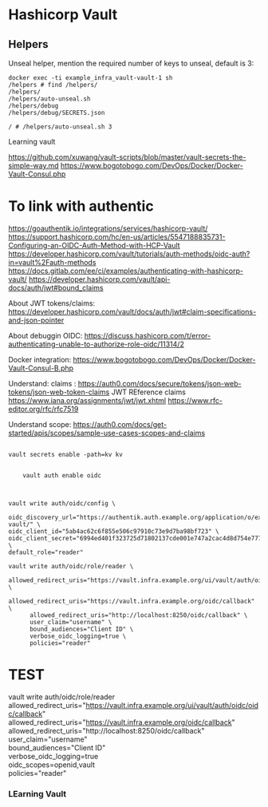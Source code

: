 # Hashicorp Vault



## Helpers

Unseal helper, mention the required number of keys to unseal, default is 3:

```
docker exec -ti example_infra_vault-vault-1 sh
/helpers # find /helpers/
/helpers/
/helpers/auto-unseal.sh
/helpers/debug
/helpers/debug/SECRETS.json

/ # /helpers/auto-unseal.sh 3
```

Learning vault

https://github.com/xuwang/vault-scripts/blob/master/vault-secrets-the-simple-way.md
https://www.bogotobogo.com/DevOps/Docker/Docker-Vault-Consul.php


# To link with authentic
https://goauthentik.io/integrations/services/hashicorp-vault/
https://support.hashicorp.com/hc/en-us/articles/5547188835731-Configuring-an-OIDC-Auth-Method-with-HCP-Vault
https://developer.hashicorp.com/vault/tutorials/auth-methods/oidc-auth?in=vault%2Fauth-methods
https://docs.gitlab.com/ee/ci/examples/authenticating-with-hashicorp-vault/
https://developer.hashicorp.com/vault/api-docs/auth/jwt#bound_claims


About JWT tokens/claims:
https://developer.hashicorp.com/vault/docs/auth/jwt#claim-specifications-and-json-pointer


About debuggin OIDC:
https://discuss.hashicorp.com/t/error-authenticating-unable-to-authorize-role-oidc/11314/2


Docker integration:
https://www.bogotobogo.com/DevOps/Docker/Docker-Vault-Consul-B.php


Understand: claims : https://auth0.com/docs/secure/tokens/json-web-tokens/json-web-token-claims
JWT REference claims
https://www.iana.org/assignments/jwt/jwt.xhtml
https://www.rfc-editor.org/rfc/rfc7519

Understand scope:
https://auth0.com/docs/get-started/apis/scopes/sample-use-cases-scopes-and-claims



```

vault secrets enable -path=kv kv


    vault auth enable oidc



vault write auth/oidc/config \
         oidc_discovery_url="https://authentik.auth.example.org/application/o/example-vault/" \
oidc_client_id="5ab4ac62c6f855e506c97910c73e9d7ba98bf723" \
oidc_client_secret="6994ed401f323725d71802137cde001e747a2cac4d8d754e7775c79c6b498cc8a271fe070b31dd7eed7ca4edad48681ce337555ff16b2e92e681737d57340215" \
default_role="reader"

vault write auth/oidc/role/reader \
      allowed_redirect_uris="https://vault.infra.example.org/ui/vault/auth/oidc/oidc/callback" \
      allowed_redirect_uris="https://vault.infra.example.org/oidc/callback" \
      allowed_redirect_uris="http://localhost:8250/oidc/callback" \
      user_claim="username" \
      bound_audiences="Client ID" \
      verbose_oidc_logging=true \
      policies="reader"
```


# TEST

vault write auth/oidc/role/reader \
      allowed_redirect_uris="https://vault.infra.example.org/ui/vault/auth/oidc/oidc/callback" \
      allowed_redirect_uris="https://vault.infra.example.org/oidc/callback" \
      allowed_redirect_uris="http://localhost:8250/oidc/callback" \
      user_claim="username" \
      bound_audiences="Client ID" \
      verbose_oidc_logging=true \
      oidc_scopes=openid,vault \
      policies="reader"


### LEarning Vault





